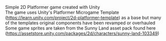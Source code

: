 Simple 2D Platformer game created with Unity <br>
The game uses Unity's Platformer Microgame Template (https://learn.unity.com/project/2d-platformer-template) as a base but many of the templates original components have been revamped or overhauled <br>
Some game sprites are taken from the Sunny Land asset pack found here (https://assetstore.unity.com/packages/2d/characters/sunny-land-103349)
